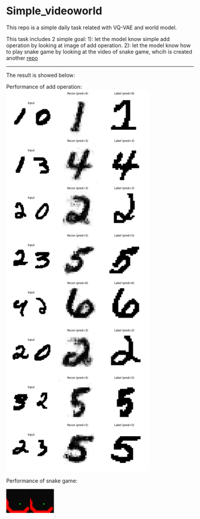 # Simple_videoworld

This repo is a simple daily task related with VQ-VAE and world model.

This task includes 2 simple goal:
1): let the model know simple add operation by looking at image of add operation.
2): let the model know how to play snake game by looking at the video of snake game, whcih is created another [repo](https://github.com/NocoldBob/RL)

------

The result is showed below:

Performance of add operation:
![image](test_fig/test.png)

Performance of snake game:

![gif](videos/snake_predictions.gif)
